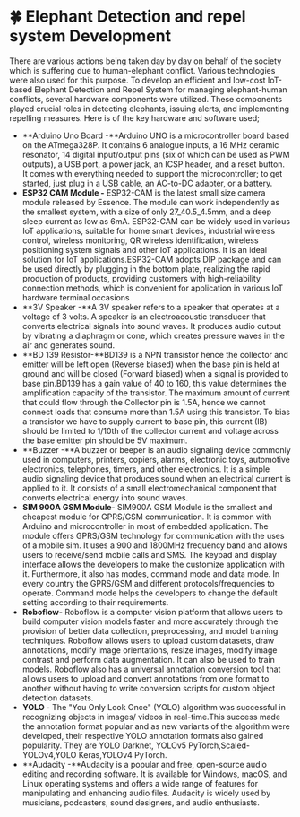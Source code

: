 # 🍀 Elephant Detection and repel system Development

There are various actions being taken day by day on behalf of the society which is suffering due to human-elephant conflict. Various technologies were also used for this purpose. To develop an efficient and low-cost IoT-based Elephant Detection and Repel System for managing elephant-human conflicts, several hardware components were utilized. These components played crucial roles in detecting elephants, issuing alerts, and implementing repelling measures. Here is of the key hardware and software used;

* **Arduino Uno Board -**Arduino UNO is a microcontroller board based on the ATmega328P. It contains 6 analogue inputs, a 16 MHz ceramic resonator, 14 digital input/output pins (six of which can be used as PWM outputs), a USB port, a power jack, an ICSP header, and a reset button. It comes with everything needed to support the microcontroller; to get started, just plug in a USB cable, an AC-to-DC adapter, or a battery.
* **ESP32 CAM Module -** ESP32-CAM is the latest small size camera module released by Essence. The module can work independently as the smallest system, with a size of only 27_40.5_4.5mm, and a deep sleep current as low as 6mA. ESP32-CAM can be widely used in various IoT applications, suitable for home smart devices, industrial wireless control, wireless monitoring, QR wireless identification, wireless positioning system signals and other IoT applications. It is an ideal solution for IoT applications.ESP32-CAM adopts DIP package and can be used directly by plugging in the bottom plate, realizing the rapid production of products, providing customers with high-reliability connection methods, which is convenient for application in various IoT hardware terminal occasions
* **3V Speaker -**A 3V speaker refers to a speaker that operates at a voltage of 3 volts. A speaker is an electroacoustic transducer that converts electrical signals into sound waves. It produces audio output by vibrating a diaphragm or cone, which creates pressure waves in the air and generates sound.
* **BD 139 Resistor-**BD139 is a NPN transistor hence the collector and emitter will be left open (Reverse biased) when the base pin is held at ground and will be closed (Forward biased) when a signal is provided to base pin.BD139 has a gain value of 40 to 160, this value determines the amplification capacity of the transistor. The maximum amount of current that could flow through the Collector pin is 1.5A, hence we cannot connect loads that consume more than 1.5A using this transistor. To bias a transistor we have to supply current to base pin, this current (IB) should be limited to 1/10th of the collector current and voltage across the base emitter pin should be 5V maximum.
* **Buzzer -**A buzzer or beeper is an audio signaling device commonly used in computers, printers, copiers, alarms, electronic toys, automotive electronics, telephones, timers, and other electronics. It is a simple audio signaling device that produces sound when an electrical current is applied to it. It consists of a small electromechanical component that converts electrical energy into sound waves.
* **SIM 900A GSM Module-** SIM900A GSM Module is the smallest and cheapest module for GPRS/GSM communication. It is common with Arduino and microcontroller in most of embedded application. The module offers GPRS/GSM technology for communication with the uses of a mobile sim. It uses a 900 and 1800MHz frequency band and allows users to receive/send mobile calls and SMS. The keypad and display interface allows the developers to make the customize application with it. Furthermore, it also has modes, command mode and data mode. In every country the GPRS/GSM and different protocols/frequencies to operate. Command mode helps the developers to change the default setting according to their requirements.
* **Roboflow-** Roboflow is a computer vision platform that allows users to build computer vision models faster and more accurately through the provision of better data collection, preprocessing, and model training techniques. Roboflow allows users to upload custom datasets, draw annotations, modify image orientations, resize images, modify image contrast and perform data augmentation. It can also be used to train models. Roboflow also has a universal annotation conversion tool that allows users to upload and convert annotations from one format to another without having to write conversion scripts for custom object detection datasets.
* **YOLO -** The "You Only Look Once" (YOLO) algorithm was successful in recognizing objects in images/ videos in real-time.This success made the annotation format popular and as new variants of the algorithm were developed, their respective YOLO annotation formats also gained popularity. They are YOLO Darknet, YOLOv5 PyTorch,Scaled-YOLOv4,YOLO Keras,YOLOv4 PyTorch.
* **Audacity -**Audacity is a popular and free, open-source audio editing and recording software. It is available for Windows, macOS, and Linux operating systems and offers a wide range of features for manipulating and enhancing audio files. Audacity is widely used by musicians, podcasters, sound designers, and audio enthusiasts.
